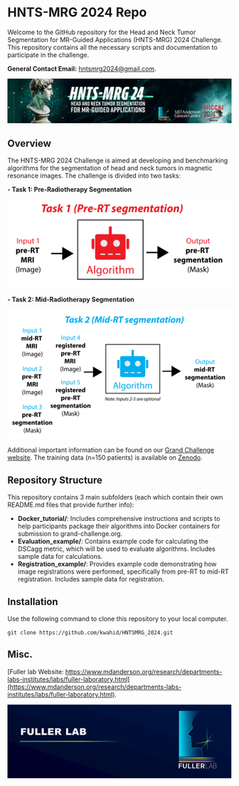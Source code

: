 # HNTS-MRG 2024 Repo

Welcome to the GitHub repository for the Head and Neck Tumor Segmentation for MR-Guided Applications (HNTS-MRG) 2024 Challenge. This repository contains all the necessary scripts and documentation to participate in the challenge.

**General Contact Email:** <hntsmrg2024@gmail.com>.

![Challenge Logo](hntsmrg_banner.jpeg)

## Overview 

The HNTS-MRG 2024 Challenge is aimed at developing and benchmarking algorithms for the segmentation of head and neck tumors in magnetic resonance images. The challenge is divided into two tasks:

**- Task 1: Pre-Radiotherapy Segmentation**

<img src="Inputs_outputs_figure-01.png" alt="Task1" width="800"/>

**- Task 2: Mid-Radiotherapy Segmentation**

<img src="Inputs_outputs_figure-02.png" alt="Task2" width="800"/>

Additional important information can be found on our [Grand Challenge website](https://hntsmrg24.grand-challenge.org/). The training data (n=150 patients) is available on [Zenodo](https://zenodo.org/records/11199559).

## Repository Structure

This repository contains 3 main subfolders (each which contain their own README.md files that provide further info):

- **Docker_tutorial/**: Includes comprehensive instructions and scripts to help participants package their algorithms into Docker containers for submission to grand-challenge.org.
- **Evaluation_example/**: Contains example code for calculating the DSCagg metric, which will be used to evaluate algorithms. Includes sample data for calculations.
- **Registration_example/**: Provides example code demonstrating how image registrations were performed, specifically from pre-RT to mid-RT registration. Includes sample data for registration.

## Installation

Use the following command to clone this repository to your local computer. 

```
git clone https://github.com/kwahid/HNTSMRG_2024.git
```

## Misc.

[Fuller lab Website: https://www.mdanderson.org/research/departments-labs-institutes/labs/fuller-laboratory.html](https://www.mdanderson.org/research/departments-labs-institutes/labs/fuller-laboratory.html). 

![Fuller Logo](Fuller_logo_long.png)
